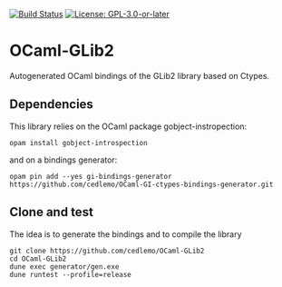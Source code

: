 [![Build Status](https://github.com/cedlemo/OCaml-GLib2/actions/workflows/main.yml/badge.svg?branch=master)](https://github.com/cedlemo/OCaml-GLib2/actions)
[![License: GPL-3.0-or-later](https://img.shields.io/badge/License-GPL%20v3-blue.svg)](https://www.gnu.org/licenses/gpl-3.0)

# OCaml-GLib2

Autogenerated OCaml bindings of the GLib2 library based on Ctypes.

## Dependencies

This library relies on the OCaml package gobject-instropection:
```
opam install gobject-introspection
```

and on a bindings generator:

```
opam pin add --yes gi-bindings-generator https://github.com/cedlemo/OCaml-GI-ctypes-bindings-generator.git
```

## Clone and test

The idea is to generate the bindings and to compile the library

```
git clone https://github.com/cedlemo/OCaml-GLib2
cd OCaml-GLib2
dune exec generator/gen.exe
dune runtest --profile=release
```
